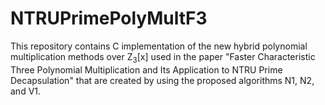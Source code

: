 # NTRUPrimePolyMultF3
This repository contains C implementation of the new hybrid polynomial multiplication methods over Z<sub>3</sub>[x] used in the paper "Faster Characteristic Three Polynomial Multiplication and Its Application to NTRU Prime Decapsulation" that are created by using the proposed algorithms N1, N2, and V1.
